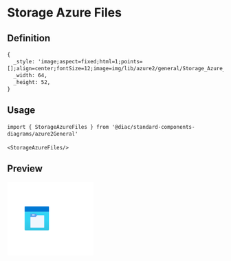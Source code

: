# Storage Azure Files

## Definition

```
{
  _style: 'image;aspect=fixed;html=1;points=[];align=center;fontSize=12;image=img/lib/azure2/general/Storage_Azure_Files.svg;strokeColor=none;',
  _width: 64,
  _height: 52,
}
```

## Usage

```
import { StorageAzureFiles } from '@diac/standard-components-diagrams/azure2General'

<StorageAzureFiles/>
```

## Preview

<img src="./storage-azure-files.png" width="200"/>
